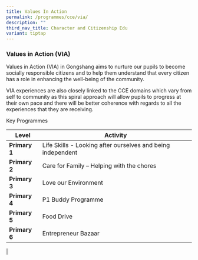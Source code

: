```yaml
---
title: Values In Action
permalink: /programmes/cce/via/
description: ""
third_nav_title: Character and Citizenship Edu
variant: tiptap
---
```

### **Values in Action (VIA)**
Values in Action (VIA) in Gongshang aims to nurture our pupils to become socially responsible citizens and to help them understand that every citizen has a role in enhancing the well-being of the community.

VIA experiences are also closely linked to the CCE domains which vary from self to community as this spiral approach will allow pupils to progress at their own pace and there will be better coherence with regards to all the experiences that they are receiving.

Key Programmes

| Level | Activity |
|---|---|
| **Primary 1** | Life Skills - Looking after ourselves and being independent |
| **Primary 2** | Care for Family – Helping with the chores |
| **Primary 3** | Love our Environment |
| **Primary 4** | P1 Buddy Programme |
| **Primary 5** | Food Drive |
| **Primary 6** | Entrepreneur Bazaar |
|